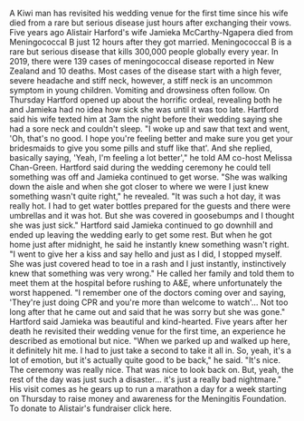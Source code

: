 A Kiwi man has revisited his wedding venue for the first time since his wife died from a rare but serious disease just hours after exchanging their vows.
Five years ago Alistair Harford's wife Jamieka McCarthy-Ngapera died from Meningococcal B just 12 hours after they got married.
Meningococcal B is a rare but serious disease that kills 300,000 people globally every year. In 2019, there were 139 cases of meningococcal disease reported in New Zealand and 10 deaths.
Most cases of the disease start with a high fever, severe headache and stiff neck, however, a stiff neck is an uncommon symptom in young children. Vomiting and drowsiness often follow.
On Thursday Hartford opened up about the horrific ordeal, revealing both he and Jamieka had no idea how sick she was until it was too late.
Hartford said his wife texted him at 3am the night before their wedding saying she had a sore neck and couldn't sleep.
"I woke up and saw that text and went, 'Oh, that's no good. I hope you're feeling better and make sure you get your bridesmaids to give you some pills and stuff like that'. And she replied, basically saying, 'Yeah, I'm feeling a lot better'," he told AM co-host Melissa Chan-Green.
Hartford said during the wedding ceremony he could tell something was off and Jamieka continued to get worse.
"She was walking down the aisle and when she got closer to where we were I just knew something wasn't quite right," he revealed.
"It was such a hot day, it was really hot. I had to get water bottles prepared for the guests and there were umbrellas and it was hot. But she was covered in goosebumps and I thought she was just sick."
Hartford said Jamieka continued to go downhill and ended up leaving the wedding early to get some rest.
But when he got home just after midnight, he said he instantly knew something wasn't right.
"I went to give her a kiss and say hello and just as I did, I stopped myself. She was just covered head to toe in a rash and I just instantly, instinctively knew that something was very wrong."
He called her family and told them to meet them at the hospital before rushing to A&E, where unfortunately the worst happened.
"I remember one of the doctors coming over and saying, 'They're just doing CPR and you're more than welcome to watch'… Not too long after that he came out and said that he was sorry but she was gone."
Hartford said Jamieka was beautiful and kind-hearted. Five years after her death he revisited their wedding venue for the first time, an experience he described as emotional but nice.
"When we parked up and walked up here, it definitely hit me. I had to just take a second to take it all in. So, yeah, it's a lot of emotion, but it's actually quite good to be back," he said.
"It's nice. The ceremony was really nice. That was nice to look back on. But, yeah, the rest of the day was just such a disaster… it's just a really bad nightmare."
His visit comes as he gears up to run a marathon a day for a week starting on Thursday to raise money and awareness for the Meningitis Foundation.
To donate to Alistair's fundraiser click here.